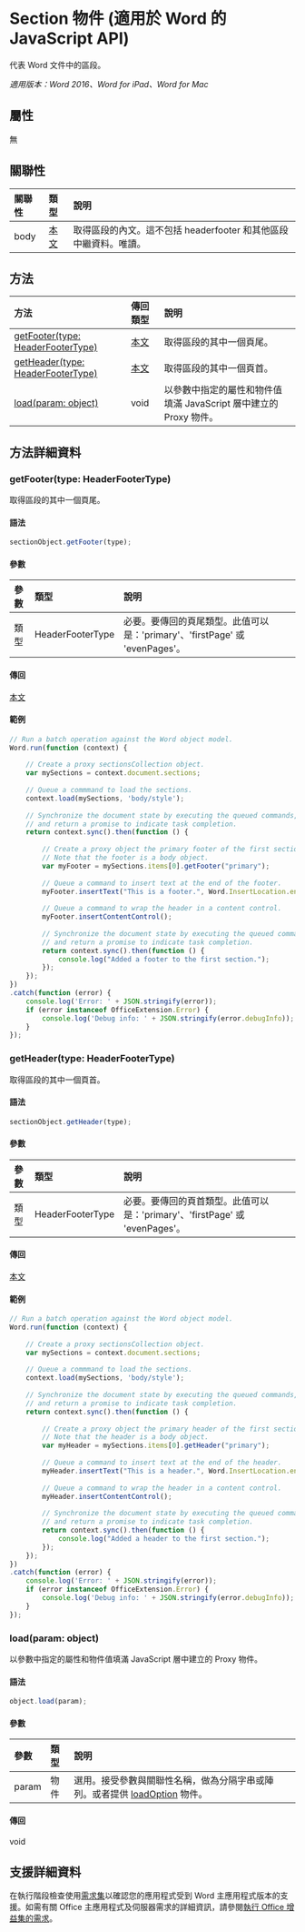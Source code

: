﻿# Section 物件 (適用於 Word 的 JavaScript API)

代表 Word 文件中的區段。

_適用版本：Word 2016、Word for iPad、Word for Mac_

## 屬性
無

## 關聯性
| 關聯性 | 類型	   |說明|
|:---------------|:--------|:----------|
|body|[本文](body.md)|取得區段的內文。這不包括 headerfooter 和其他區段中繼資料。唯讀。|

## 方法

| 方法           | 傳回類型    |說明|
|:---------------|:--------|:----------|
|[getFooter(type: HeaderFooterType)](#getfootertype-headerfootertype)|[本文](body.md)|取得區段的其中一個頁尾。|
|[getHeader(type: HeaderFooterType)](#getheadertype-headerfootertype)|[本文](body.md)|取得區段的其中一個頁首。|
|[load(param: object)](#loadparam-object)|void|以參數中指定的屬性和物件值填滿 JavaScript 層中建立的 Proxy 物件。|

## 方法詳細資料

### getFooter(type: HeaderFooterType)
取得區段的其中一個頁尾。

#### 語法
```js
sectionObject.getFooter(type);
```

#### 參數
| 參數	    | 類型	   |說明|
|:---------------|:--------|:----------|
|類型|HeaderFooterType|必要。要傳回的頁尾類型。此值可以是：'primary'、'firstPage' 或 'evenPages'。|

#### 傳回
[本文](body.md)

#### 範例
```js
// Run a batch operation against the Word object model.
Word.run(function (context) {
    
    // Create a proxy sectionsCollection object.
    var mySections = context.document.sections;
    
    // Queue a commmand to load the sections.
    context.load(mySections, 'body/style');
    
    // Synchronize the document state by executing the queued commands, 
    // and return a promise to indicate task completion.
    return context.sync().then(function () {
        
        // Create a proxy object the primary footer of the first section. 
        // Note that the footer is a body object.
        var myFooter = mySections.items[0].getFooter("primary");
        
        // Queue a command to insert text at the end of the footer.
        myFooter.insertText("This is a footer.", Word.InsertLocation.end);
        
        // Queue a command to wrap the header in a content control.
        myFooter.insertContentControl();
                              
        // Synchronize the document state by executing the queued commands, 
        // and return a promise to indicate task completion.
        return context.sync().then(function () {
            console.log("Added a footer to the first section.");
        });                    
    });  
})
.catch(function (error) {
    console.log('Error: ' + JSON.stringify(error));
    if (error instanceof OfficeExtension.Error) {
        console.log('Debug info: ' + JSON.stringify(error.debugInfo));
    }
});
```
### getHeader(type: HeaderFooterType)
取得區段的其中一個頁首。

#### 語法
```js
sectionObject.getHeader(type);
```

#### 參數
| 參數	    | 類型	   |說明|
|:---------------|:--------|:----------|
|類型|HeaderFooterType|必要。要傳回的頁首類型。此值可以是：'primary'、'firstPage' 或 'evenPages'。|

#### 傳回
[本文](body.md)

#### 範例
```js
// Run a batch operation against the Word object model.
Word.run(function (context) {
    
    // Create a proxy sectionsCollection object.
    var mySections = context.document.sections;
    
    // Queue a commmand to load the sections.
    context.load(mySections, 'body/style');
    
    // Synchronize the document state by executing the queued commands, 
    // and return a promise to indicate task completion.
    return context.sync().then(function () {
        
        // Create a proxy object the primary header of the first section. 
        // Note that the header is a body object.
        var myHeader = mySections.items[0].getHeader("primary");
        
        // Queue a command to insert text at the end of the header.
        myHeader.insertText("This is a header.", Word.InsertLocation.end);
        
        // Queue a command to wrap the header in a content control.
        myHeader.insertContentControl();
                              
        // Synchronize the document state by executing the queued commands, 
        // and return a promise to indicate task completion.
        return context.sync().then(function () {
            console.log("Added a header to the first section.");
        });                    
    });  
})
.catch(function (error) {
    console.log('Error: ' + JSON.stringify(error));
    if (error instanceof OfficeExtension.Error) {
        console.log('Debug info: ' + JSON.stringify(error.debugInfo));
    }
});
```

### load(param: object)
以參數中指定的屬性和物件值填滿 JavaScript 層中建立的 Proxy 物件。

#### 語法
```js
object.load(param);
```

#### 參數
| 參數	    | 類型	   |說明|
|:---------------|:--------|:----------|
|param|物件|選用。接受參數與關聯性名稱，做為分隔字串或陣列。或者提供 [loadOption](loadoption.md) 物件。|

#### 傳回
void

## 支援詳細資料
在執行階段檢查使用[需求集](../office-add-in-requirement-sets.md)以確認您的應用程式受到 Word 主應用程式版本的支援。如需有關 Office 主應用程式及伺服器需求的詳細資訊，請參閱[執行 Office 增益集的需求](../../docs/overview/requirements-for-running-office-add-ins.md)。